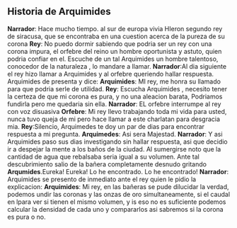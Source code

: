 ## Historia de Arquimides
**Narrador**: Hace mucho tiempo. al sur de europa vivia HIeron segundo rey de siracusa,
que se encontraba en una cuestion acerca de la pureza de su corona
**Rey**: No puedo dormir sabiendo que podria ser un rey con una corona impura, el orfebre del reino un hombre oportunista y astuto, quien podria confiar en el. Escuche de un tal Arquimides un hombre talentoso, conocedor de la naturaleza , lo mandare a llamar.
**Narrador**:Al dia siguiente el rey hizo llamar a Arquimides y al orfebre queriendo hallar respuesta. Arquimides de presenta y dice:
**Arquimides**: MI rey, me honra su llamado para que podria serle de utilidad.
**Rey**: Escucha Arquimides , necesito tener la certeza de que mi corona es pura, y no una aleacion barata, Podriamos fundirla pero me quedaria sin ella.
**Narrador**: EL orfebre interrumpe al rey con voz disuasiva
**Orfebre**: Mi rey llevo trabajando toda mi vida para usted, nunca tuvo queja de mi pero hace llamar a este charlatan para desgracia mia.
**Rey**:Silencio, Arquimedes te doy un par de dias para encontrar respuesta a mi pregunta.
**Arquimedes**: Asi sera Majestad.
**Narrador**: Y asi Arquimides paso sus dias investigando sin hallar respuesta, asi que decidio ir a despejar la mente a los baños de la ciudad. Al sumergirse noto que la cantidad de agua que rebalsaba seria igual a su volumen.
Ante tal descubrimiento salio de la bañera completamente desnudo gritando
**Arqumides**.Eureka! Eureka! Lo he encontrado. Lo he encontrado!
**Narrador**: Arquimides se presento de inmediato ante el rey quien le pidio la explicacion:
**Arquimides**: Mi rey, en las bañeras se pude dilucidar la verdad, podemos undir las coronas y las onzas de oro simultaneamente, si el caudal en lpara ver si tienen el mismo volumen, y is eso no es suficiente podemos calcular la densidad de cada uno y compararlos asi sabremos si la corona es pura o no.

<!--stackedit_data:
eyJoaXN0b3J5IjpbMzk1MjU4OTQ4LDIxMjA0MzUyNDBdfQ==
-->